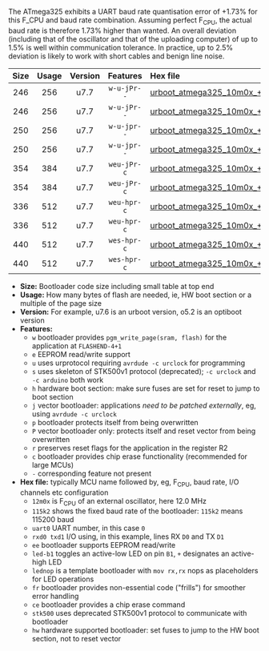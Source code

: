 The ATmega325 exhibits a UART baud rate quantisation error of +1.73% for this F_CPU and baud rate combination. Assuming perfect F<sub>CPU</sub>, the actual baud rate is therefore 1.73% higher than wanted. An overall deviation (including that of the oscillator and that of the uploading computer) of up to 1.5% is well within communication tolerance. In practice, up to 2.5% deviation is likely to work with short cables and benign line noise.

|Size|Usage|Version|Features|Hex file|
|:-:|:-:|:-:|:-:|:--|
|246|256|u7.7|`w-u-jPr--`|[urboot_atmega325_10m0x_++38k4_uart0_rxe0_txe1_led+b5.hex](https://raw.githubusercontent.com/stefanrueger/urboot.hex/main/mcus/atmega325/external_oscillator/fcpu_10m0x/br_++38k4/urboot_atmega325_10m0x_++38k4_uart0_rxe0_txe1_led+b5.hex)|
|246|256|u7.7|`w-u-jPr--`|[urboot_atmega325_10m0x_++38k4_uart0_rxe0_txe1_lednop.hex](https://raw.githubusercontent.com/stefanrueger/urboot.hex/main/mcus/atmega325/external_oscillator/fcpu_10m0x/br_++38k4/urboot_atmega325_10m0x_++38k4_uart0_rxe0_txe1_lednop.hex)|
|250|256|u7.7|`w-u-jpr--`|[urboot_atmega325_10m0x_++38k4_uart0_rxe0_txe1_led+b5_fr.hex](https://raw.githubusercontent.com/stefanrueger/urboot.hex/main/mcus/atmega325/external_oscillator/fcpu_10m0x/br_++38k4/urboot_atmega325_10m0x_++38k4_uart0_rxe0_txe1_led+b5_fr.hex)|
|250|256|u7.7|`w-u-jpr--`|[urboot_atmega325_10m0x_++38k4_uart0_rxe0_txe1_lednop_fr.hex](https://raw.githubusercontent.com/stefanrueger/urboot.hex/main/mcus/atmega325/external_oscillator/fcpu_10m0x/br_++38k4/urboot_atmega325_10m0x_++38k4_uart0_rxe0_txe1_lednop_fr.hex)|
|354|384|u7.7|`weu-jPr-c`|[urboot_atmega325_10m0x_++38k4_uart0_rxe0_txe1_ee_led+b5_fr_ce.hex](https://raw.githubusercontent.com/stefanrueger/urboot.hex/main/mcus/atmega325/external_oscillator/fcpu_10m0x/br_++38k4/urboot_atmega325_10m0x_++38k4_uart0_rxe0_txe1_ee_led+b5_fr_ce.hex)|
|354|384|u7.7|`weu-jPr-c`|[urboot_atmega325_10m0x_++38k4_uart0_rxe0_txe1_ee_lednop_fr_ce.hex](https://raw.githubusercontent.com/stefanrueger/urboot.hex/main/mcus/atmega325/external_oscillator/fcpu_10m0x/br_++38k4/urboot_atmega325_10m0x_++38k4_uart0_rxe0_txe1_ee_lednop_fr_ce.hex)|
|336|512|u7.7|`weu-hpr-c`|[urboot_atmega325_10m0x_++38k4_uart0_rxe0_txe1_ee_led+b5_fr_ce_hw.hex](https://raw.githubusercontent.com/stefanrueger/urboot.hex/main/mcus/atmega325/external_oscillator/fcpu_10m0x/br_++38k4/urboot_atmega325_10m0x_++38k4_uart0_rxe0_txe1_ee_led+b5_fr_ce_hw.hex)|
|336|512|u7.7|`weu-hpr-c`|[urboot_atmega325_10m0x_++38k4_uart0_rxe0_txe1_ee_lednop_fr_ce_hw.hex](https://raw.githubusercontent.com/stefanrueger/urboot.hex/main/mcus/atmega325/external_oscillator/fcpu_10m0x/br_++38k4/urboot_atmega325_10m0x_++38k4_uart0_rxe0_txe1_ee_lednop_fr_ce_hw.hex)|
|440|512|u7.7|`wes-hpr-c`|[urboot_atmega325_10m0x_++38k4_uart0_rxe0_txe1_ee_led+b5_fr_ce_stk500_hw.hex](https://raw.githubusercontent.com/stefanrueger/urboot.hex/main/mcus/atmega325/external_oscillator/fcpu_10m0x/br_++38k4/urboot_atmega325_10m0x_++38k4_uart0_rxe0_txe1_ee_led+b5_fr_ce_stk500_hw.hex)|
|440|512|u7.7|`wes-hpr-c`|[urboot_atmega325_10m0x_++38k4_uart0_rxe0_txe1_ee_lednop_fr_ce_stk500_hw.hex](https://raw.githubusercontent.com/stefanrueger/urboot.hex/main/mcus/atmega325/external_oscillator/fcpu_10m0x/br_++38k4/urboot_atmega325_10m0x_++38k4_uart0_rxe0_txe1_ee_lednop_fr_ce_stk500_hw.hex)|

- **Size:** Bootloader code size including small table at top end
- **Usage:** How many bytes of flash are needed, ie, HW boot section or a multiple of the page size
- **Version:** For example, u7.6 is an urboot version, o5.2 is an optiboot version
- **Features:**
  + `w` bootloader provides `pgm_write_page(sram, flash)` for the application at `FLASHEND-4+1`
  + `e` EEPROM read/write support
  + `u` uses urprotocol requiring `avrdude -c urclock` for programming
  + `s` uses skeleton of STK500v1 protocol (deprecated); `-c urclock` and `-c arduino` both work
  + `h` hardware boot section: make sure fuses are set for reset to jump to boot section
  + `j` vector bootloader: applications *need to be patched externally*, eg, using `avrdude -c urclock`
  + `p` bootloader protects itself from being overwritten
  + `P` vector bootloader only: protects itself and reset vector from being overwritten
  + `r` preserves reset flags for the application in the register R2
  + `c` bootloader provides chip erase functionality (recommended for large MCUs)
  + `-` corresponding feature not present
- **Hex file:** typically MCU name followed by, eg, F<sub>CPU</sub>, baud rate, I/O channels etc configuration
  + `12m0x` is F<sub>CPU</sub> of an external oscillator, here 12.0 MHz
  + `115k2` shows the fixed baud rate of the bootloader: `115k2` means 115200 baud
  + `uart0` UART number, in this case `0`
  + `rxd0 txd1` I/O using, in this example, lines RX `D0` and TX `D1`
  + `ee` bootloader supports EEPROM read/write
  + `led-b1` toggles an active-low LED on pin `B1`, `+` designates an active-high LED
  + `lednop` is a template bootloader with `mov rx,rx` nops as placeholders for LED operations
  + `fr` bootloader provides non-essential code ("frills") for smoother error handling
  + `ce` bootloader provides a chip erase command
  + `stk500` uses deprecated STK500v1 protocol to communicate with bootloader
  + `hw` hardware supported bootloader: set fuses to jump to the HW boot section, not to reset vector
